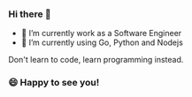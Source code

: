 ### Hi there 👋

<!--
**llassingan/llassingan** is a ✨ _special_ ✨ repository because its `README.md` (this file) appears on your GitHub profile.-->

- 🔭 I’m currently work as a Software Engineer
- 🌱 I’m currently using Go, Python and Nodejs

Don't learn to code, learn programming instead.
### 😄 Happy to see you!


